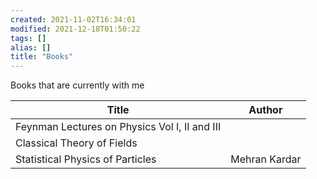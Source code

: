 ```yaml
---
created: 2021-11-02T16:34:01
modified: 2021-12-18T01:50:22
tags: []
alias: []
title: "Books"
---
```



Books that are currently with me

| Title                                         | Author        |
| --------------------------------------------- | ------------- |
| Feynman Lectures on Physics Vol I, II and III |               |
| Classical Theory of Fields                    |               |
| Statistical Physics of Particles              | Mehran Kardar |